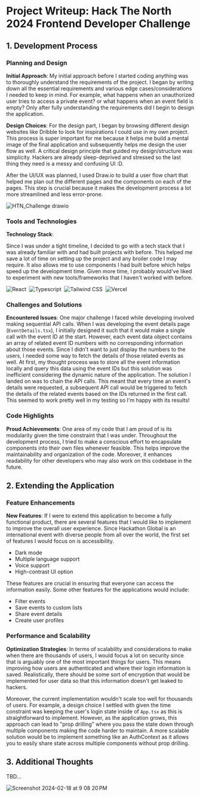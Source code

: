 # Project Writeup: Hack The North 2024 Frontend Developer Challenge

## 1. Development Process

### Planning and Design

**Initial Approach**:
My initial approach before I started coding anything was to thoroughly understand the requirements of the project. I began by writing down all the essential requirements and various edge cases/considerations I needed to keep in mind. For example, what happens when an unauthorized user tries to access a private event? or what happens when an event field is empty? Only after fully understanding the requirements did I begin to design the application.

**Design Choices**:
For the design part, I began by browsing different design websites like Dribble to look for inspirations I could use in my own project. This process is super important for me because it helps me build a mental image of the final application and subsequently helps me design the user flow as well. A critical design principle that guided my design/structure was simplicity. Hackers are already sleep-deprived and stressed so the last thing they need is a messy and confusing UI :D.

After the UI/UX was planned, I used Draw.io to build a user flow chart that helped me plan out the different pages and the components on each of the pages. This step is crucial because it makes the development process a lot more streamlined and less error-prone.

![HTN_Challenge drawio](https://github.com/ericcxie/htn24-frontend-challenge/assets/66566975/fc116251-c4d3-4791-9a76-c9e6cb2a28b1)

### Tools and Technologies

**Technology Stack**:

Since I was under a tight timeline, I decided to go with a tech stack that I was already familiar with and had built projects with before. This helped me save a lot of time on setting up the project and any broiler code I may require. It also allows me to use components I had built before which helps speed up the development time. Given more time, I probably would've liked to experiment with new tools/frameworks that I haven't worked with before.

<img src="https://img.shields.io/badge/react-%2320232a.svg?style=for-the-badge&logo=react&logoColor=%2361DAFB" alt="React"/>&nbsp;
<img src="https://img.shields.io/badge/Typescript-%2320232a.svg?style=for-the-badge&logo=typescript&logoColor=blue" alt="Typescript"/>&nbsp;
<img src="https://img.shields.io/badge/tailwindcss-%2338B2AC.svg?style=for-the-badge&logo=tailwind-css&logoColor=white" alt="Tailwind CSS"/>&nbsp;
<img src="https://img.shields.io/badge/Vercel-000000.svg?style=for-the-badge&logo=Vercel&logoColor=white" alt="Vercel"/>

### Challenges and Solutions

**Encountered Issues**:
One major challenge I faced while developing involved making sequential API calls. When I was developing the event details page (`EventDetails.tsx`), I initially designed it such that it would make a single call with the event ID at the start. However, each event data object contains an array of related event ID numbers with no corresponding information about those events. Since I didn't want to just display the numbers to the users, I needed some way to fetch the details of those related events as well. At first, my thought process was to store all the event information locally and query this data using the event IDs but this solution was inefficient considering the dynamic nature of the application. The solution I landed on was to chain the API calls. This meant that every time an event's details were requested, a subsequent API call would be triggered to fetch the details of the related events based on the IDs returned in the first call. This seemed to work pretty well in my testing so I'm happy with its results!

### Code Highlights

**Proud Achievements**:
One area of my code that I am proud of is its modularity given the time constraint that I was under. Throughout the development process, I tried to make a conscious effort to encapsulate components into their own files whenever feasible. This helps improve the maintainability and organization of the code. Moreover, it enhances readability for other developers who may also work on this codebase in the future.

## 2. Extending the Application

### Feature Enhancements

**New Features**:
If I were to extend this application to become a fully functional product, there are several features that I would like to implement to improve the overall user experience. Since Hackathon Global is an international event with diverse people from all over the world, the first set of features I would focus on is accessibility.

- Dark mode
- Multiple language support
- Voice support
- High-contrast UI option

These features are crucial in ensuring that everyone can access the information easily. Some other features for the applications would include:

- Filter events
- Save events to custom lists
- Share event details
- Create user profiles

### Performance and Scalability

**Optimization Strategies**:
In terms of scalability and considerations to make when there are thousands of users, I would focus a lot on security since that is arguably one of the most important things for users. This means improving how users are authenticated and where their login information is saved. Realistically, there should be some sort of encryption that would be implemented for user data so that this information doesn't get leaked to hackers.

Moreover, the current implementation wouldn't scale too well for thousands of users. For example, a design choice I settled with given the time constraint was keeping the user's login state inside of `App.tsx` as this is straightforward to implement. However, as the application grows, this approach can lead to "prop drilling" where you pass the state down through multiple components making the code harder to maintain. A more scalable solution would be to implement something like an AuthContext as it allows you to easily share state across multiple components without prop drilling.

## 3. Additional Thoughts

TBD...

![Screenshot 2024-02-18 at 9 08 20 PM](https://github.com/ericcxie/htn24-frontend-challenge/assets/66566975/fba66053-b39e-4002-aef6-bac18638011d)

